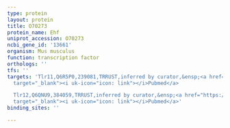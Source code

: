```yaml
---
type: protein
layout: protein
title: O70273
protein_name: Ehf
uniprot_accession: O70273
ncbi_gene_id: '13661'
organism: Mus musculus
function: transcription factor
orthologs: ''
tfs: ''
targets: 'Tlr11,Q6R5P0,239081,TRRUST,inferred by curator,&ensp;<a href="https://www.ncbi.nlm.nih.gov/pubmed/?term=29087512%5Buid%5D+OR+19801549%5Buid%5D"
  target="_blank"><i uk-icon="icon: link"></i>Pubmed</a>

  Tlr12,Q6QNU9,384059,TRRUST,inferred by curator,&ensp;<a href="https://www.ncbi.nlm.nih.gov/pubmed/?term=29087512%5Buid%5D+OR+19801549%5Buid%5D"
  target="_blank"><i uk-icon="icon: link"></i>Pubmed</a>'
binding_sites: ''

---
```

